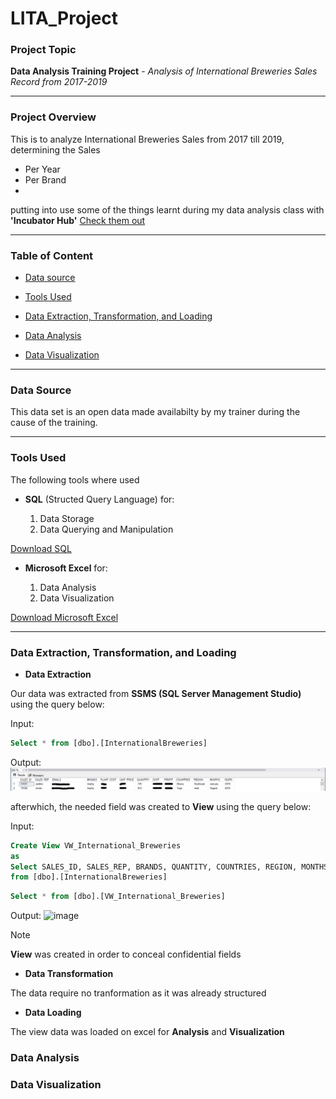 # LITA_Project

### Project Topic
**Data Analysis Training Project** - *Analysis of International Breweries Sales Record from 2017-2019*

-----------------------

### Project Overview
This is to analyze International Breweries Sales from 2017 till 2019, determining the Sales
- Per Year
- Per Brand
- 
putting into use some of the things learnt during my data analysis class with **'Incubator Hub'**   [Check them out](https://theincubatorng.org/)

 ------------------------
 
### Table of Content

- [Data source](#Data-source)

- [Tools Used](#Tools-Used)

- [Data Extraction, Transformation, and Loading](#Data-Extraction-Transformation-and-Loading)

- [Data Analysis](#Data-Analysis)

- [Data Visualization](#Data-Visualization)

-------------------------------------------------------------

### Data Source

This data set is an open data made availabilty by my trainer during the cause of the training.

-----------------------------------------------------------------

### Tools Used

The following tools where used

- **SQL** (Structed Query Language) for:

    1. Data Storage
    2. Data Querying and Manipulation

[Download SQL](https://www.microsoft.com/en-us/sql-server/sql-server-downloads)

 - **Microsoft Excel** for:

    1. Data Analysis
    2. Data Visualization

[Download Microsoft Excel](https://microsoft-excel-2016.en.download.it/#google_vignette)

------------------------

### Data Extraction, Transformation, and Loading

- **Data Extraction**

Our data was extracted from **SSMS (SQL Server Management Studio)** using the query below:

Input:
```SQL 
Select * from [dbo].[InternationalBreweries]
```

Output:
![Image](https://github.com/A-Odunayo/LITA_Project/blob/main/International%20Brewery%20Data%20Output.PNG)

afterwhich, the needed field was created to **View** using the query below:

Input:
```SQL 
Create View VW_International_Breweries
as
Select SALES_ID, SALES_REP, BRANDS, QUANTITY, COUNTRIES, REGION, MONTHS, YEARS
from [dbo].[InternationalBreweries]
```

```SQL
Select * from [dbo].[VW_International_Breweries]
```

Output:
![image](https://github.com/user-attachments/assets/746da6e6-d8c9-4f2d-a491-0afa1ae3ebb2)

> [!Note]
> **View** was created in order to conceal confidential fields

- **Data Transformation**

The data require no tranformation as it was already structured

- **Data Loading**

The view data was loaded on excel for **Analysis** and **Visualization**

### Data Analysis



### Data Visualization





